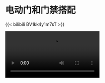 # 电动门和门禁搭配


{{< bilibili BV1kk4y1m7sT >}}

<style>
video{
max-width : 100%;
height : auto;
}
</style>
<video  id="video" autoplay="autoplay" controls="" preload=""  >
    <source id="mp4" src="广告+栅栏.mp4" type="video/mp4">
</video>








